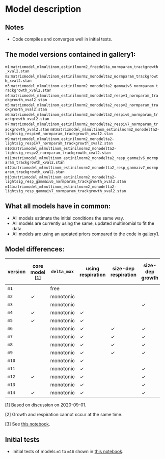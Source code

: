 # Model description

## Notes
 * Code compiles and converges well in initial tests.

## The model versions contained in gallery1:
`m1`:`matrixmodel_mlmultinom_estinilnorm2_freedelta_normparam_trackgrowth_xval2.stan`
`m2`:`matrixmodel_mlmultinom_estinilnorm2_monodelta2_normparam_trackgrowth_xval2.stan`
`m3`:`matrixmodel_mlmultinom_estinilnorm2_monodelta2_gammaiv6_normparam_trackgrowth_xval2.stan`
`m4`:`matrixmodel_mlmultinom_estinilnorm2_monodelta2_respv1_normparam_trackgrowth_xval2.stan`
`m5`:`matrixmodel_mlmultinom_estinilnorm2_monodelta2_respv2_normparam_trackgrowth_xval2.stan`
`m6`:`matrixmodel_mlmultinom_estinilnorm2_monodelta2_respiv6_normparam_trackgrowth_xval2.stan`
`m7`:`matrixmodel_mlmultinom_estinilnorm2_monodelta2_respiv7_normparam_trackgrowth_xval2.stan`
`m8`:`matrixmodel_mlmultinom_estinilnorm2_monodelta2-lightsig_respiv6_normparam_trackgrowth_xval2.stan`
`m9`:`matrixmodel_mlmultinom_estinilnorm2_monodelta2-lightsig_respiv7_normparam_trackgrowth_xval2.stan`
`m10`:`matrixmodel_mlmultinom_estinilnorm2_monodelta2-lightsig_respv2_normparam_trackgrowth_xval2.stan`
`m11`:`matrixmodel_mlmultinom_estinilnorm2_monodelta2_resp_gammaiv6_normparam_trackgrowth_xval2.stan`
`m12`:`matrixmodel_mlmultinom_estinilnorm2_monodelta2_resp_gammaiv7_normparam_trackgrowth_xval2.stan`
`m13`:`matrixmodel_mlmultinom_estinilnorm2_monodelta2-lightsig_resp_gammaiv6_normparam_trackgrowth_xval2.stan`
`m14`:`matrixmodel_mlmultinom_estinilnorm2_monodelta2-lightsig_resp_gammaiv7_normparam_trackgrowth_xval2.stan`

## What all models have in common:
 * All models estimate the initial conditions the same way.
 * All models are currently using the same, updated multinomial to fit the data.
 * All models are using an updated priors compared to the code in [gallery1](/stancode_gallery1).

## Model differences:

| version | core model <sup>[\[1\]](#corefootnote) | `delta_max` | using respiration | size-dep respiration | size-dep growth | light-dep division | using net growth <sup>[\[2\]](#netfootnote) | growth/respiration version <sup>[\[3\]](#versionfootnote) |
| ------- | ---------- | ----------  | --- | --- | --- | --- | --- | -------------------------- |
|`m1`     |            | free        |     |     |     |     |     | basic                      |
|`m2`     | ✓          | monotonic   |     |     |     |     |     | basic                      |
|`m3`     |            | monotonic   |     |     | ✓   |     |     | `gammaiv6`                 |
|`m4`     | ✓          | monotonic   | ✓   |     |     |     |     | `respv1`                   |
|`m5`     | ✓          | monotonic   | ✓   |     |     |     | ✓   | `respv2`                   |
|`m6`     |            | monotonic   | ✓   | ✓   | ✓   |     | ✓   | `respiv6`                  |
|`m7`     |            | monotonic   | ✓   | ✓   | ✓   |     |     | `respiv7`                  |
|`m8`     |            | monotonic   | ✓   | ✓   | ✓   | ✓   | ✓   | `respiv6`                  |
|`m9`     |            | monotonic   | ✓   | ✓   | ✓   | ✓   |     | `respiv7`                  |
|`m10`    |            | monotonic   | ✓   |     |     | ✓   | ✓   | `respv2`                   |
|`m11`    |            | monotonic   | ✓   |     | ✓   |     | ✓   | `resp_gammaiv6`            |
|`m12`    | ✓          | monotonic   | ✓   |     | ✓   |     |     | `resp_gammaiv7`            |
|`m13`    |            | monotonic   | ✓   |     | ✓   | ✓   | ✓   | `resp_gammaiv6`            |
|`m14`    | ✓          | monotonic   | ✓   |     | ✓   | ✓   |     | `resp_gammaiv7`            |

<a name="corefootnote">[1]</a> Based on discussion on 2020-09-01.

<a name="netfootnote">[2]</a> Growth and respiration cannot occur at the same time.

<a name="versionfootnote">[3]</a> See [this notebook](/sizedep_formulations.ipynb).

## Initial tests

 * Initial tests of models `m1` to `m10` shown in [this notebook](/experimental/exp_zs_20200624_gallery2_test.ipynb).
